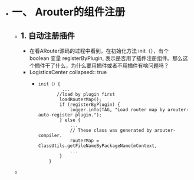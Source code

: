 - # 一、 Arouter的组件注册
	- ## 1. 自动注册插件
		- 在看ARouter源码的过程中看到，在初始化方法 init（），有个 boolean 变量 registerByPlugin, 表示是否用了插件注册组件。那么这个插件干了什么，为什么要用插件或者不用插件有啥问题吗？
		- LogisticsCenter
		  collapsed:: true
			- ```
			  init（）{
			           ...
			         //load by plugin first
			          loadRouterMap();
			          if (registerByPlugin) {
			              logger.info(TAG, "Load router map by arouter-auto-register plugin.");
			          } else {
			              ...
			              // These class was generated by arouter-compiler.
			              routerMap = ClassUtils.getFileNameByPackageName(mContext, 
			              ...
			          }
			      }
			  ```
	-